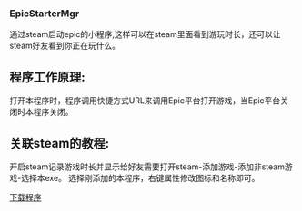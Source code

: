 ### EpicStarterMgr
通过steam启动epic的小程序,这样可以在steam里面看到游玩时长，还可以让steam好友看到你正在玩什么。

## 程序工作原理:

打开本程序时，程序调用快捷方式URL来调用Epic平台打开游戏，当Epic平台关闭时本程序关闭。

## 关联steam的教程:

开启steam记录游戏时长并显示给好友需要打开steam-添加游戏-添加非steam游戏-选择本exe。
选择刚添加的本程序，右键属性修改图标和名称即可。

<a href="https://github.com/ZSDF-Warren/EpicStarterMgr/blob/25376738759b05bc7a888366dfdd0cfef01fb0e0/EpicStartMgr.exe?raw=true" download="EpicStartMgr.exe">下载程序</a>
